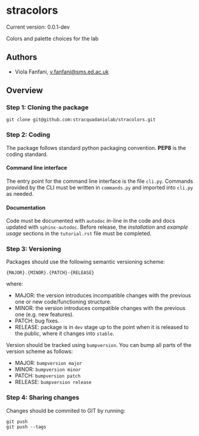 # stracolors

Current version: 0.0.1-dev

Colors and palette choices for the lab

## Authors

* Viola Fanfani, v.fanfani@sms.ed.ac.uk

## Overview

### Step 1: Cloning the package

    git clone git@github.com:stracquadaniolab/stracolors.git

### Step 2: Coding
The package follows standard python packaging convention.
**PEP8** is the coding standard.

#### Command line interface
The entry point for the command line interface is the file `cli.py`.
Commands provided by the CLI must be written in `commands.py` and imported into `cli.py` as needed.

#### Documentation
Code must be documented with `autodoc` in-line in the code and docs updated with `sphinx-autodoc`.
Before release, the *installation* and *example usage* sections in the `tutorial.rst` file must be completed.

### Step 3: Versioning
Packages should use the following semantic versioning scheme:
```
{MAJOR}.{MINOR}.{PATCH}-{RELEASE}
```
where:
- MAJOR: the version introduces incompatible changes with the previous one or new code/functioning structure.
- MINOR: the version introduces compatible changes with the previous one (e.g. new features).
- PATCH: bug fixes.
- RELEASE: package is in `dev` stage up to the point when it is released to the public, where it changes into `stable`.

Version should be tracked using `bumpversion`. You can bump all parts of the version scheme as follows:

- MAJOR: `bumpversion major`
- MINOR: `bumpversion minor`
- PATCH: `bumpversion patch`
- RELEASE: `bumpversion release`

### Step 4: Sharing changes
Changes should be commited to GIT by running:
```
git push
git push --tags
```

